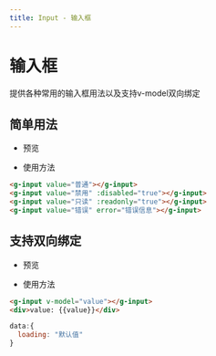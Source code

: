 ```yaml
---
title: Input - 输入框
---
```


# 输入框

提供各种常用的输入框用法以及支持v-model双向绑定

## 简单用法

- 预览

   <ClientOnly>
   <input-demos></input-demos>
   </ClientOnly>

- 使用方法

```html
<g-input value="普通"></g-input>
<g-input value="禁用" :disabled="true"></g-input>
<g-input value="只读" :readonly="true"></g-input>
<g-input value="错误" error="错误信息"></g-input>
```

## 支持双向绑定

- 预览

   <ClientOnly>
   <input-model-demos></input-model-demos>
   </ClientOnly>

- 使用方法
``` html
<g-input v-model="value"></g-input>
<div>value: {{value}}</div>
```
```js
data:{
  loading: "默认值"
}
```